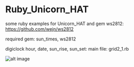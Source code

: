 # Ruby_Unicorn_HAT
some ruby examples for Unicorn_HAT and gem ws2812: https://github.com/wejn/ws2812

required gem: sun_times, ws2812

digiclock hour, date, sun_rise, sun_set: 
main file: grid2_1.rb

![alt image](https://lh4.googleusercontent.com/AszdFQq03GqO1a4vk1ik2j6LYXPemyuAGt8jojIS85n27teXmmbYdIi30W1D6LASm2vr6KbZhGoq3Z8Jqpb-=w1920-h938)
